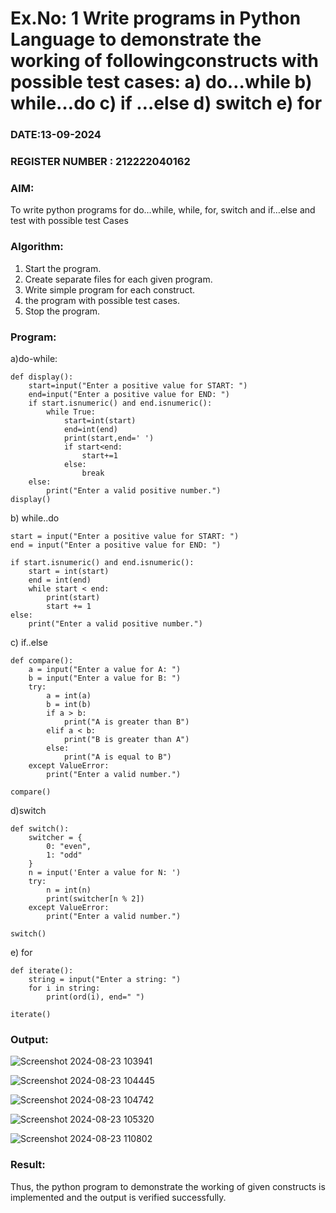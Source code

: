 # Ex.No: 1 Write programs in Python Language to demonstrate the working of followingconstructs with possible test cases: a) do…while b) while…do c) if …else d) switch e) for 

### DATE:13-09-2024                                                                        
### REGISTER NUMBER : 212222040162

### AIM:  
To write python programs for do…while, while, for, switch and if…else and test with possible test 
Cases 

### Algorithm:
1. Start the program.
2. Create separate files for each given program.
3. Write simple program for each construct.
4.  the program with possible test cases.
5. Stop the program.
### Program:
a)do-while:
```
def display(): 
    start=input("Enter a positive value for START: ") 
    end=input("Enter a positive value for END: ") 
    if start.isnumeric() and end.isnumeric(): 
        while True: 
            start=int(start) 
            end=int(end) 
            print(start,end=' ') 
            if start<end: 
                start+=1 
            else: 
                break 
    else: 
        print("Enter a valid positive number.")
display()
```
b) while..do
```
start = input("Enter a positive value for START: ") 
end = input("Enter a positive value for END: ") 

if start.isnumeric() and end.isnumeric(): 
    start = int(start) 
    end = int(end) 
    while start < end: 
        print(start) 
        start += 1 
else: 
    print("Enter a valid positive number.")

```
c) if..else
```
def compare(): 
    a = input("Enter a value for A: ") 
    b = input("Enter a value for B: ") 
    try: 
        a = int(a) 
        b = int(b) 
        if a > b: 
            print("A is greater than B") 
        elif a < b: 
            print("B is greater than A") 
        else: 
            print("A is equal to B") 
    except ValueError: 
        print("Enter a valid number.")

compare()

```
d)switch
```
def switch(): 
    switcher = { 
        0: "even", 
        1: "odd" 
    } 
    n = input('Enter a value for N: ') 
    try: 
        n = int(n) 
        print(switcher[n % 2]) 
    except ValueError: 
        print("Enter a valid number.")

switch()

```
e) for
```
def iterate(): 
    string = input("Enter a string: ") 
    for i in string: 
        print(ord(i), end=" ") 

iterate()

```




### Output:

![Screenshot 2024-08-23 103941](https://github.com/user-attachments/assets/fa3ce77d-c914-4ceb-9ef3-0a319e5568f9)

![Screenshot 2024-08-23 104445](https://github.com/user-attachments/assets/34a0fb5d-3bc7-4c09-bd63-e4b1867f019e)

![Screenshot 2024-08-23 104742](https://github.com/user-attachments/assets/4a45534e-9ac0-485c-84a5-3f5c8135bc74)

![Screenshot 2024-08-23 105320](https://github.com/user-attachments/assets/6a494a2e-a1b1-40ae-910b-0cf00c8eab24)

![Screenshot 2024-08-23 110802](https://github.com/user-attachments/assets/be8658b9-070d-4b0b-8b4a-ea723106830b)

### Result:
Thus, the python program to demonstrate the working of given constructs is implemented and the output is verified successfully.


